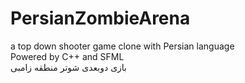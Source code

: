 # PersianZombieArena
a top down shooter game clone with Persian language  
Powered by C++ and SFML  
بازی دوبعدی شوتر منطقه زامبی
